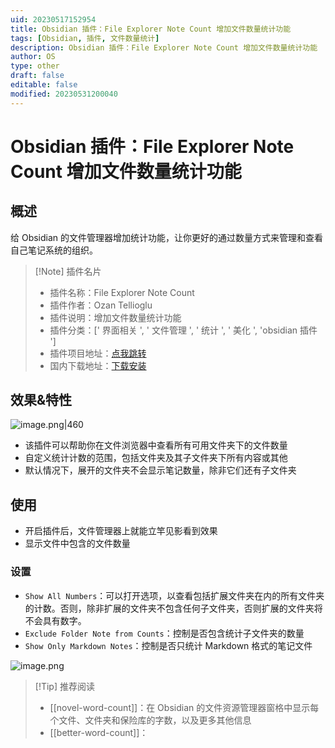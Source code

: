 ```yaml
---
uid: 20230517152954
title: Obsidian 插件：File Explorer Note Count 增加文件数量统计功能
tags: [Obsidian, 插件, 文件数量统计]
description: Obsidian 插件：File Explorer Note Count 增加文件数量统计功能
author: OS
type: other
draft: false
editable: false
modified: 20230531200040
---
```


# Obsidian 插件：File Explorer Note Count 增加文件数量统计功能

## 概述

给 Obsidian 的文件管理器增加统计功能，让你更好的通过数量方式来管理和查看自己笔记系统的组织。

> [!Note] 插件名片
> - 插件名称：File Explorer Note Count
> - 插件作者：Ozan Tellioglu
> - 插件说明：增加文件数量统计功能
> - 插件分类：[' 界面相关 ', ' 文件管理 ', ' 统计 ', ' 美化 ', 'obsidian 插件 ']
> - 插件项目地址：[点我跳转](https://github.com/muhammadv-i/obsidian-frontmatter-alias-display)
> - 国内下载地址：[下载安装](https://pkmer.cn/products/plugin/pluginMarket/?file-explorer-note-count)

## 效果&特性

![image.png|460](https://cdn.pkmer.cn/images/20230517153620.png!pkmer)

- 该插件可以帮助你在文件浏览器中查看所有可用文件夹下的文件数量
- 自定义统计计数的范围，包括文件夹及其子文件夹下所有内容或其他
- 默认情况下，展开的文件夹不会显示笔记数量，除非它们还有子文件夹

## 使用

- 开启插件后，文件管理器上就能立竿见影看到效果
- 显示文件中包含的文件数量

### 设置

- `Show All Numbers`：可以打开选项，以查看包括扩展文件夹在内的所有文件夹的计数。否则，除非扩展的文件夹不包含任何子文件夹，否则扩展的文件夹将不会具有数字。
- `Exclude Folder Note from Counts`：控制是否包含统计子文件夹的数量
- `Show Only Markdown Notes`：控制是否只统计 Markdown 格式的笔记文件

![image.png](https://cdn.pkmer.cn/images/20230517153826.png!pkmer)

> [!Tip] 推荐阅读
> - [[novel-word-count]]：在 Obsidian 的文件资源管理器窗格中显示每个文件、文件夹和保险库的字数，以及更多其他信息
> - [[better-word-count]]：
